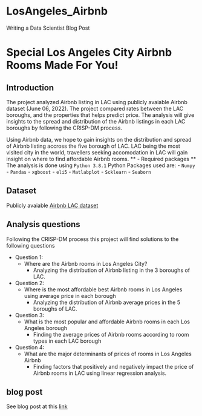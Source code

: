 # LosAngeles_Airbnb
Writing a Data Scientist Blog Post
# Special Los Angeles City Airbnb Rooms Made For You!
## Introduction
The project analyzed Airbnb listing in LAC using publicly avaiable Airbnb dataset (June 06, 2022). The project compared rates between the LAC boroughs, and the properties that helps predict price. The analysis will give insights to the spread and distribution of the Airbnb listings in each LAC boroughs by following the CRISP-DM process.

Using Airbnb data, we hope to gain insights on the distribution and spread of Airbnb listing accross the five borough of LAC. LAC being the most visited city in the world, travellers seeking accomodation in LAC will gain insight on where to find affordable Airbnb rooms.
  ** - Required packages **
    The analysis is done using `Python 3.8.1`
    Python Packages used are:
      - `Numpy`
      - `Pandas`
      - `xgboost`
      - `eli5`
      - `Matlabplot`
      - `Scklearn`
      - `Seaborn`
## Dataset
Publicly avaiable [Airbnb LAC dataset](http://insideairbnb.com/get-the-data/)
## Analysis questions
Following the CRISP-DM process this project will find solutions to the following questions
  * Question 1:
      - Where are the Airbnb rooms in Los Angeles City?
          + Analyzing the distribution of Airbnb listing in the 3 boroughs of LAC.
  * Question 2:
      - Where is the most affordable best Airbnb rooms in Los Angeles using average price in each borough
          + Analyzing the distribution of Airbnb average prices in the 5 boroughs of LAC.
  * Question 3: 
      - What is the most popular and affordable Airbnb rooms in each Los Angeles borough
          + Finding the average prices of Airbnb rooms according to room types in each LAC borough
  * Question 4:
      - What are the major determinants of prices of rooms in Los Angeles Airbnb
          + Finding factors that positively and negatively impact the price of Airbnb rooms in LAC using linear regression analysis.
## blog post
See blog post at this [link](https://medium.com/@minhnguynthun/special-los-angeles-city-airbnb-rooms-made-for-you-ac256b40391)
